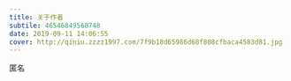 ```yaml
---
title: 关于作者
subtile: 46546849568748
date: 2019-09-11 14:06:55
cover: http://qiniu.zzzz1997.com/7f9b18d65986d68f808cfbaca4583d81.jpg
---
```


匿名
